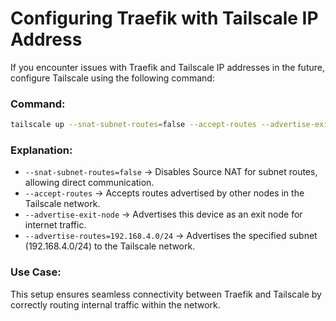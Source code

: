 
# Configuring Traefik with Tailscale IP Address  

If you encounter issues with Traefik and Tailscale IP addresses in the future, configure Tailscale using the following command:

### Command:  
```sh
tailscale up --snat-subnet-routes=false --accept-routes --advertise-exit-node --advertise-routes=192.168.4.0/24
```

### Explanation:  
- `--snat-subnet-routes=false` → Disables Source NAT for subnet routes, allowing direct communication.  
- `--accept-routes` → Accepts routes advertised by other nodes in the Tailscale network.  
- `--advertise-exit-node` → Advertises this device as an exit node for internet traffic.  
- `--advertise-routes=192.168.4.0/24` → Advertises the specified subnet (192.168.4.0/24) to the Tailscale network.  

### Use Case:  
This setup ensures seamless connectivity between Traefik and Tailscale by correctly routing internal traffic within the network.